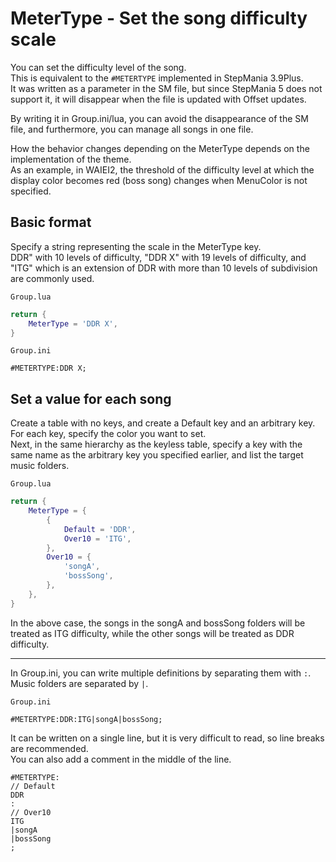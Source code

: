 # MeterType - Set the song difficulty scale

You can set the difficulty level of the song.  
This is equivalent to the `#METERTYPE` implemented in StepMania 3.9Plus.  
It was written as a parameter in the SM file, but since StepMania 5 does not support it, it will disappear when the file is updated with Offset updates.

By writing it in Group.ini/lua, you can avoid the disappearance of the SM file, and furthermore, you can manage all songs in one file.

How the behavior changes depending on the MeterType depends on the implementation of the theme.  
As an example, in WAIEI2, the threshold of the difficulty level at which the display color becomes red (boss song) changes when MenuColor is not specified.

## Basic format

Specify a string representing the scale in the MeterType key.  
DDR" with 10 levels of difficulty, "DDR X" with 19 levels of difficulty, and "ITG" which is an extension of DDR with more than 10 levels of subdivision are commonly used.

`Group.lua`
```Lua
return {
    MeterType = 'DDR X',
}
```

`Group.ini`
```Plain Text
#METERTYPE:DDR X;
```

## Set a value for each song

Create a table with no keys, and create a Default key and an arbitrary key.  
For each key, specify the color you want to set.  
Next, in the same hierarchy as the keyless table, specify a key with the same name as the arbitrary key you specified earlier, and list the target music folders.

`Group.lua`
```Lua
return {
    MeterType = {
        {
            Default = 'DDR',
            Over10 = 'ITG',
        },
        Over10 = {
            'songA',
            'bossSong',
        },
    },
}
```
In the above case, the songs in the songA and bossSong folders will be treated as ITG difficulty, while the other songs will be treated as DDR difficulty.

---
In Group.ini, you can write multiple definitions by separating them with `:`. Music folders are separated by `|`.  

`Group.ini`
```Plain Text
#METERTYPE:DDR:ITG|songA|bossSong;
```
It can be written on a single line, but it is very difficult to read, so line breaks are recommended.  
You can also add a comment in the middle of the line.

```Plain Text
#METERTYPE:
// Default
DDR
:
// Over10
ITG
|songA
|bossSong
;
```
